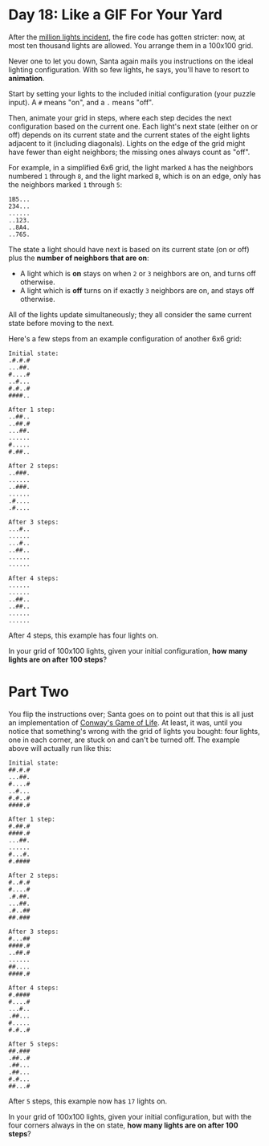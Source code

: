 # Day 18: Like a GIF For Your Yard
After the [million lights incident](https://adventofcode.com/2015/day/6), the fire code has gotten stricter: now, at 
most ten thousand lights are allowed. You arrange them in a 100x100 grid.

Never one to let you down, Santa again mails you instructions on the ideal lighting configuration. With so few lights, 
he says, you'll have to resort to **animation**.

Start by setting your lights to the included initial configuration (your puzzle input). A `#` means "on", and a `.` 
means "off".

Then, animate your grid in steps, where each step decides the next configuration based on the current one. Each light's 
next state (either on or off) depends on its current state and the current states of the eight lights adjacent to it 
(including diagonals). Lights on the edge of the grid might have fewer than eight neighbors; the missing ones always 
count as "off".

For example, in a simplified 6x6 grid, the light marked `A` has the neighbors numbered `1` through `8`, and the light 
marked `B`, which is on an edge, only has the neighbors marked `1` through `5`:
```
1B5...
234...
......
..123.
..8A4.
..765.
```
The state a light should have next is based on its current state (on or off) plus the **number of neighbors that are 
on**:
* A light which is **on** stays on when `2` or `3` neighbors are on, and turns off otherwise.
* A light which is **off** turns on if exactly `3` neighbors are on, and stays off otherwise.

All of the lights update simultaneously; they all consider the same current state before moving to the next.

Here's a few steps from an example configuration of another 6x6 grid:
```
Initial state:
.#.#.#
...##.
#....#
..#...
#.#..#
####..

After 1 step:
..##..
..##.#
...##.
......
#.....
#.##..

After 2 steps:
..###.
......
..###.
......
.#....
.#....

After 3 steps:
...#..
......
...#..
..##..
......
......

After 4 steps:
......
......
..##..
..##..
......
......
```
After 4 steps, this example has four lights on.

In your grid of 100x100 lights, given your initial configuration, **how many lights are on after 100 steps**?

# Part Two
You flip the instructions over; Santa goes on to point out that this is all just an implementation of 
[Conway's Game of Life](https://en.wikipedia.org/wiki/Conway's_Game_of_Life). At least, it was, until you notice that 
something's wrong with the grid of lights you bought: four lights, one in each corner, are stuck on and can't be turned 
off. The example above will actually run like this:
```
Initial state:
##.#.#
...##.
#....#
..#...
#.#..#
####.#

After 1 step:
#.##.#
####.#
...##.
......
#...#.
#.####

After 2 steps:
#..#.#
#....#
.#.##.
...##.
.#..##
##.###

After 3 steps:
#...##
####.#
..##.#
......
##....
####.#

After 4 steps:
#.####
#....#
...#..
.##...
#.....
#.#..#

After 5 steps:
##.###
.##..#
.##...
.##...
#.#...
##...#
```
After `5` steps, this example now has `17` lights on.

In your grid of 100x100 lights, given your initial configuration, but with the four corners always in the on state, 
**how many lights are on after 100 steps**?
